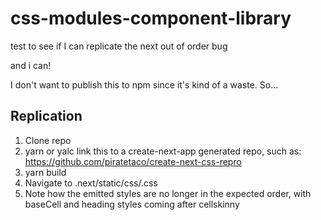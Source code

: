 # css-modules-component-library
test to see if I can replicate the next out of order bug

and i can!

I don't want to publish this to npm since it's kind of a waste. So...

## Replication

1. Clone repo
2. yarn or yalc link this to a create-next-app generated repo, such as: https://github.com/piratetaco/create-next-css-repro
3. yarn build
4. Navigate to .next/static/css/<hash>.css
5. Note how the emitted styles are no longer in the expected order, with baseCell and heading styles coming after cellskinny